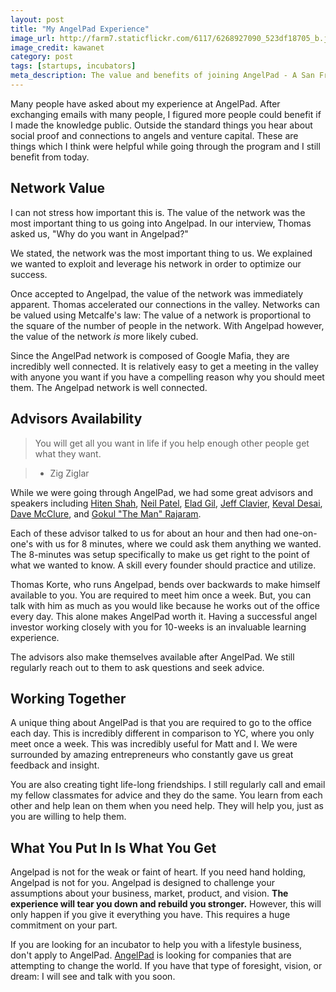 ```yaml
---
layout: post
title: "My AngelPad Experience"
image_url: http://farm7.staticflickr.com/6117/6268927090_523df18705_b.jpg
image_credit: kawanet
category: post
tags: [startups, incubators]
meta_description: The value and benefits of joining AngelPad - A San Francisco Business Incubator.
---
```


Many people have asked about my experience at AngelPad. After exchanging emails with many people, I figured more people could benefit if I made the knowledge public. Outside the standard things you hear about social proof and connections to angels and venture capital. These are things which I think were helpful while going through the program and I still benefit from today.

## Network Value
I can not stress how important this is. The value of the network was the most important thing to us going into Angelpad. In our interview, Thomas asked us, "Why do you want in Angelpad?"

We stated, the network was the most important thing to us. We explained we wanted to exploit and leverage his network in order to optimize our success.

Once accepted to Angelpad, the value of the network was immediately apparent. Thomas accelerated our connections in the valley. Networks can be valued using Metcalfe's law: The value of a network is proportional to the square of the number of people in the network. With Angelpad however, the value of the network _is_ more likely cubed.

Since the AngelPad network is composed of Google Mafia, they are incredibly well connected. It is relatively easy to get a meeting in the valley with anyone you want if you have a compelling reason why you should meet them. The Angelpad network is well connected.

## Advisors Availability
> You will get all you want in life if you help enough other people get what they want.

> * Zig Ziglar

While we were going through AngelPad, we had some great advisors and speakers including [Hiten Shah](http://hitenism.com/), [Neil Patel](https://twitter.com/neilpatel/), [Elad Gil](http://blog.eladgil.com/), [Jeff Clavier](http://softtechvc.com/team_member/jeff-clavier/), [Keval Desai][Keval], [Dave McClure](http://500hats.com/), and [Gokul "The Man" Rajaram](https://www.facebook.com/gokul.rajaram).

Each of these advisor talked to us for about an hour and then had one-on-one's with us for 8 minutes, where we could ask them anything we wanted. The 8-minutes was setup specifically to make us get right to the point of what we wanted to know. A skill every founder should practice and utilize.

Thomas Korte, who runs Angelpad, bends over backwards to make himself available to you. You are required to meet him once a week. But, you can talk with him as much as you would like because he works out of the office every day. This alone makes AngelPad worth it. Having a successful angel investor working closely with you for 10-weeks is an invaluable learning experience.

The advisors also make themselves available after AngelPad. We still regularly reach out to them to ask questions and seek advice. 

## Working Together
A unique thing about AngelPad is that you are required to go to the office each day. This is incredibly different in comparison to YC, where you only meet once a week. This was incredibly useful for Matt and I. We were surrounded by amazing entrepreneurs who constantly gave us great feedback and insight.

You are also creating tight life-long friendships. I still regularly call and email my fellow classmates for advice and they do the same. You learn from each other and help lean on them when you need help. They will help you, just as you are willing to help them.

## What You Put In Is What You Get
Angelpad is not for the weak or faint of heart. If you need hand holding, Angelpad is not for you. Angelpad is designed to challenge your assumptions about your business, market, product, and vision. __The experience will tear you down and rebuild you stronger.__ However, this will only happen if you give it everything you have. This requires a huge commitment on your part.

If you are looking for an incubator to help you with a lifestyle business, don't apply to AngelPad. [AngelPad](http://angelpad.org/) is looking for companies that are attempting to change the world. If you have that type of foresight, vision, or dream: I will see and talk with you soon.

[Keval]: http://www.interwest.com/partners/keval-desai
